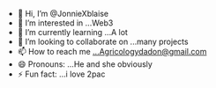 - 👋 Hi, I’m @JonnieXblaise
- 👀 I’m interested in ...Web3
- 🌱 I’m currently learning ...A lot
- 💞️ I’m looking to collaborate on ...many projects
- 📫 How to reach me ...Agricologydadon@gmail.com
- 😄 Pronouns: ...He and she obviously 
- ⚡ Fun fact: ...i love  2pac

<!---
JonnieXblaise/JonnieXblaise is a ✨ special ✨ repository because its `README.md` (this file) appears on your GitHub profile.
You can click the Preview link to take a look at your changes.
--->
